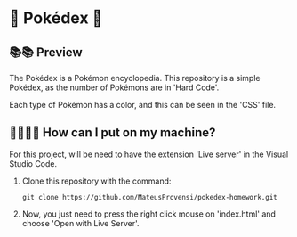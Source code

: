 # 📕 Pokédex 📕

## 📚📚 Preview

The Pokédex is a Pokémon encyclopedia. This repository is a simple Pokédex, as the number of Pokémons are in 'Hard Code'.

Each type of Pokémon has a color, and this can be seen in the 'CSS' file.

## 👨‍💻👩‍💻 How can I put on my machine?
For this project, will be need to have the extension 'Live server' in the Visual Studio Code.

1. Clone this repository with the command:
   ```
   git clone https://github.com/MateusProvensi/pokedex-homework.git
   ```
2. Now, you just need to press the right click mouse on 'index.html' and choose 'Open with Live Server'.
